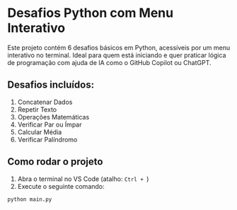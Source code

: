 # Desafios Python com Menu Interativo 

Este projeto contém 6 desafios básicos em Python, acessíveis por um menu interativo no terminal. Ideal para quem está iniciando e quer praticar lógica de programação com ajuda de IA como o GitHub Copilot ou ChatGPT.

##  Desafios incluídos:
1. Concatenar Dados
2. Repetir Texto
3. Operações Matemáticas
4. Verificar Par ou Ímpar
5. Calcular Média
6. Verificar Palíndromo

## Como rodar o projeto

1. Abra o terminal no VS Code (atalho: `Ctrl + `)
2. Execute o seguinte comando:

```bash
python main.py
